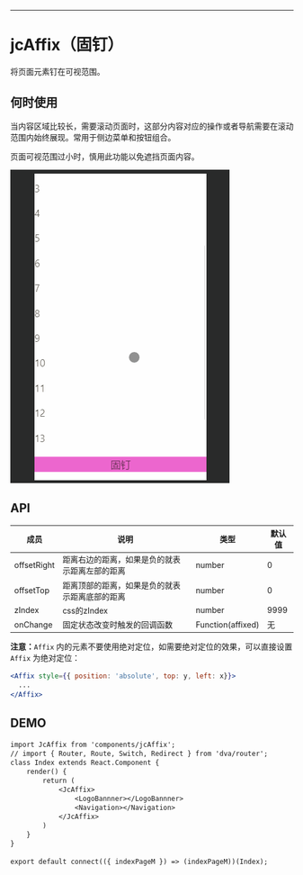 
---
# jcAffix（固钉） 

将页面元素钉在可视范围。


## 何时使用

当内容区域比较长，需要滚动页面时，这部分内容对应的操作或者导航需要在滚动范围内始终展现。常用于侧边菜单和按钮组合。

页面可视范围过小时，慎用此功能以免遮挡页面内容。

![](./guding.gif)
## API

| 成员 | 说明 | 类型 | 默认值 |
| --- | --- | --- | --- |
| offsetRight | 距离右边的距离，如果是负的就表示距离左部的距离 | number | 0 |
| offsetTop | 距离顶部的距离，如果是负的就表示距离底部的距离 | number |0 |
| zIndex | css的zIndex | number | 9999 |
| onChange | 固定状态改变时触发的回调函数 | Function(affixed) | 无 |

**注意：**`Affix` 内的元素不要使用绝对定位，如需要绝对定位的效果，可以直接设置 `Affix` 为绝对定位：

```jsx
<Affix style={{ position: 'absolute', top: y, left: x}}>
  ...
</Affix>
```

## DEMO

```JSX
import JcAffix from 'components/jcAffix';
// import { Router, Route, Switch, Redirect } from 'dva/router';
class Index extends React.Component {
    render() {
        return (
            <JcAffix>
                <LogoBannner></LogoBannner>
                <Navigation></Navigation>
            </JcAffix>
        )
    }
}

export default connect(({ indexPageM }) => (indexPageM))(Index);
```